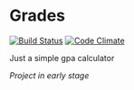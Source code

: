 # Grades
[![Build Status](https://travis-ci.org/dstrants/grades.svg?branch=master)](https://travis-ci.org/dstrants/grades) [![Code Climate](https://codeclimate.com/github/dstrants/grades/badges/gpa.svg)](https://codeclimate.com/github/dstrants/grades)

Just a simple gpa calculator

*Project in early stage*
